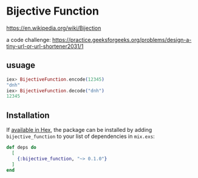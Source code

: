 # Bijective Function

https://en.wikipedia.org/wiki/Bijection

a code challenge: https://practice.geeksforgeeks.org/problems/design-a-tiny-url-or-url-shortener2031/1

## usuage

```elixir
iex> BijectiveFunction.encode(12345)
"dnh"
iex> BijectiveFunction.decode("dnh")
12345
```

## Installation

If [available in Hex](https://hex.pm/docs/publish), the package can be installed
by adding `bijective_function` to your list of dependencies in `mix.exs`:

```elixir
def deps do
  [
    {:bijective_function, "~> 0.1.0"}
  ]
end
```

